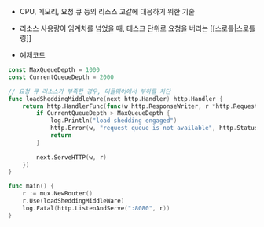 - CPU, 메모리, 요청 큐 등의 리소스 고갈에 대응하기 위한 기술
- 리소스 사용량이 임계치를 넘었을 때, 테스크 단위로 요청을 버리는 [[스로틀|스로틀링]] 

- 예제코드
```go
const MaxQueueDepth = 1000
const CurrentQueueDepth = 2000

// 요청 큐 리소스가 부족한 경우, 미들웨어에서 부하를 차단
func loadSheddingMiddleWare(next http.Handler) http.Handler {
	return http.HandlerFunc(func(w http.ResponseWriter, r *http.Request) {
		if CurrentQueueDepth > MaxQueueDepth {
			log.Println("load shedding engaged")
			http.Error(w, "request queue is not available", http.StatusServiceUnavailable)
			return
		}
		 
		next.ServeHTTP(w, r)
	})
}

func main() {
	r := mux.NewRouter()
	r.Use(loadSheddingMiddleWare)
	log.Fatal(http.ListenAndServe(":8080", r))
}
```